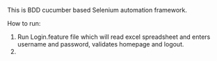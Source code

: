 This is BDD cucumber based Selenium automation framework.

How to run:
1. Run Login.feature file which will read excel spreadsheet and enters username and password, validates homepage and logout.
2. 
